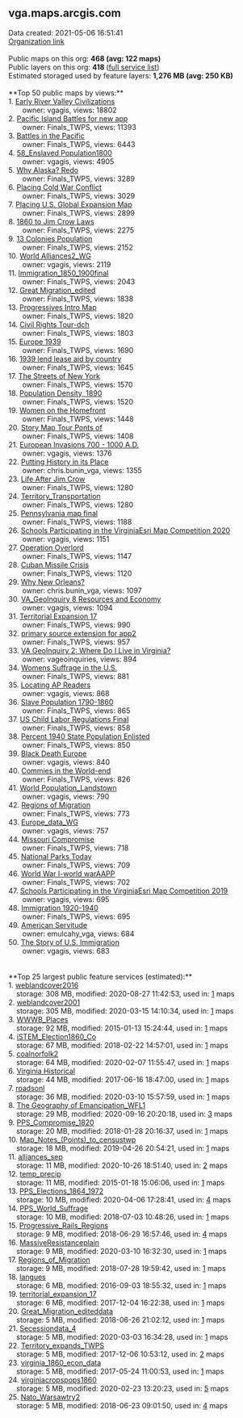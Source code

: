 <h2>vga.maps.arcgis.com</h2> Data created: 2021-05-06 16:51:41 <br /><a target='new' href='https://vga.maps.arcgis.com'>Organization link</a><br /><br />Public maps on this org: <b>468 (avg: 122 maps)</b><br />Public layers on this org: <b>418 </b>(<a target='new' href='https://services.arcgis.com/TQSFiGYN0xveoERF/ArcGIS/rest/services'>full service list</a>)<br />Estimated storaged used by feature layers: <b>1,276 MB (avg: 250 KB)</b><br /><br />**Top 50 public maps by views:**<br />  1. <a target='new' href='https://www.arcgis.com/home/item.html?id=1bda057ffebd42ed8ef4e18911d0d5c6'>Early River Valley Civilizations</a> <br />  &nbsp;&nbsp;&nbsp;&nbsp; &nbsp;&nbsp;owner: vgagis, views: 18802<br />  2. <a target='new' href='https://www.arcgis.com/home/item.html?id=a13bf16e788c492eacdd73266a5f0487'>Pacific Island Battles for new app</a> <br />  &nbsp;&nbsp;&nbsp;&nbsp; &nbsp;&nbsp;owner: Finals_TWPS, views: 11393<br />  3. <a target='new' href='https://www.arcgis.com/home/item.html?id=52ecdff996dc45d8b5a771f2c62dbcb4'>Battles in the Pacific</a> <br />  &nbsp;&nbsp;&nbsp;&nbsp; &nbsp;&nbsp;owner: Finals_TWPS, views: 6443<br />  4. <a target='new' href='https://www.arcgis.com/home/item.html?id=fb2e9c47aec74dc0afe692a729decd82'>58_Enslaved Population1800</a> <br />  &nbsp;&nbsp;&nbsp;&nbsp; &nbsp;&nbsp;owner: vgagis, views: 4905<br />  5. <a target='new' href='https://www.arcgis.com/home/item.html?id=ce6f46c0063f4386b9ffc2decaf0f66e'>Why Alaska? Redo</a> <br />  &nbsp;&nbsp;&nbsp;&nbsp; &nbsp;&nbsp;owner: Finals_TWPS, views: 3289<br />  6. <a target='new' href='https://www.arcgis.com/home/item.html?id=13be278ecf494e7dbe539287c2892dcd'>Placing Cold War Conflict</a> <br />  &nbsp;&nbsp;&nbsp;&nbsp; &nbsp;&nbsp;owner: Finals_TWPS, views: 3029<br />  7. <a target='new' href='https://www.arcgis.com/home/item.html?id=7948136161fe4ab8a8675d8d49a762bd'>Placing U.S. Global Expansion Map</a> <br />  &nbsp;&nbsp;&nbsp;&nbsp; &nbsp;&nbsp;owner: Finals_TWPS, views: 2899<br />  8. <a target='new' href='https://www.arcgis.com/home/item.html?id=aad268d674864a45a1e063eeebb00007'>1860 to Jim Crow Laws</a> <br />  &nbsp;&nbsp;&nbsp;&nbsp; &nbsp;&nbsp;owner: Finals_TWPS, views: 2275<br />  9. <a target='new' href='https://www.arcgis.com/home/item.html?id=e1b31e4cfac4436fb6f0c53b9ab277fd'>13 Colonies Population</a> <br />  &nbsp;&nbsp;&nbsp;&nbsp; &nbsp;&nbsp;owner: Finals_TWPS, views: 2152<br />  10. <a target='new' href='https://www.arcgis.com/home/item.html?id=d1b29593e9a042078916aff8ee97ae3b'>World Alliances2_WG</a> <br />  &nbsp;&nbsp;&nbsp;&nbsp; &nbsp;&nbsp;owner: vgagis, views: 2119<br />  11. <a target='new' href='https://www.arcgis.com/home/item.html?id=20a2dc486a5b4778ad9fec46c6a835ba'>Immigration_1850_1900final</a> <br />  &nbsp;&nbsp;&nbsp;&nbsp; &nbsp;&nbsp;owner: Finals_TWPS, views: 2043<br />  12. <a target='new' href='https://www.arcgis.com/home/item.html?id=2dd491e291ea496fa49d2a1e71da201c'>Great Migration_edited</a> <br />  &nbsp;&nbsp;&nbsp;&nbsp; &nbsp;&nbsp;owner: Finals_TWPS, views: 1838<br />  13. <a target='new' href='https://www.arcgis.com/home/item.html?id=034f078f02e34ad291d37270e64cc418'>Progressives Intro Map</a> <br />  &nbsp;&nbsp;&nbsp;&nbsp; &nbsp;&nbsp;owner: Finals_TWPS, views: 1820<br />  14. <a target='new' href='https://www.arcgis.com/home/item.html?id=77152c0da36f482193e8e72a24e07f15'>Civil Rights Tour-dch</a> <br />  &nbsp;&nbsp;&nbsp;&nbsp; &nbsp;&nbsp;owner: Finals_TWPS, views: 1803<br />  15. <a target='new' href='https://www.arcgis.com/home/item.html?id=3879ca2b665244a38309a22636c4c4a3'>Europe 1939</a> <br />  &nbsp;&nbsp;&nbsp;&nbsp; &nbsp;&nbsp;owner: Finals_TWPS, views: 1690<br />  16. <a target='new' href='https://www.arcgis.com/home/item.html?id=4d6ad4b3b16b4ab6958ab42b180e20d2'>1939 lend lease aid by country</a> <br />  &nbsp;&nbsp;&nbsp;&nbsp; &nbsp;&nbsp;owner: Finals_TWPS, views: 1645<br />  17. <a target='new' href='https://www.arcgis.com/home/item.html?id=e9ebdab441814adc9e427719b2dfb84f'>The Streets of New York</a> <br />  &nbsp;&nbsp;&nbsp;&nbsp; &nbsp;&nbsp;owner: Finals_TWPS, views: 1570<br />  18. <a target='new' href='https://www.arcgis.com/home/item.html?id=32cbd82424954cbe9713ea88e23353b8'>Population Density, 1890</a> <br />  &nbsp;&nbsp;&nbsp;&nbsp; &nbsp;&nbsp;owner: Finals_TWPS, views: 1520<br />  19. <a target='new' href='https://www.arcgis.com/home/item.html?id=b24db65bb2a04b739f7fae72ef630ffc'>Women on the Homefront</a> <br />  &nbsp;&nbsp;&nbsp;&nbsp; &nbsp;&nbsp;owner: Finals_TWPS, views: 1448<br />  20. <a target='new' href='https://www.arcgis.com/home/item.html?id=496d21c8992d48a7b7630d0f568816d7'>Story Map Tour Ponts of</a> <br />  &nbsp;&nbsp;&nbsp;&nbsp; &nbsp;&nbsp;owner: Finals_TWPS, views: 1408<br />  21. <a target='new' href='https://www.arcgis.com/home/item.html?id=7c296b3b11e249dbb8e6eb5526da2200'>European Invasions 700 - 1000 A.D.</a> <br />  &nbsp;&nbsp;&nbsp;&nbsp; &nbsp;&nbsp;owner: vgagis, views: 1376<br />  22. <a target='new' href='https://www.arcgis.com/home/item.html?id=c630a96ffcc941a080216ced7c8f9b46'>Putting History in its Place</a> <br />  &nbsp;&nbsp;&nbsp;&nbsp; &nbsp;&nbsp;owner: chris.bunin_vga, views: 1355<br />  23. <a target='new' href='https://www.arcgis.com/home/item.html?id=33e5d346de5447a19dd87516fe07aaea'>Life After Jim Crow</a> <br />  &nbsp;&nbsp;&nbsp;&nbsp; &nbsp;&nbsp;owner: Finals_TWPS, views: 1280<br />  24. <a target='new' href='https://www.arcgis.com/home/item.html?id=58c973452349426c8fae7809355d78d2'>Territory_Transportation</a> <br />  &nbsp;&nbsp;&nbsp;&nbsp; &nbsp;&nbsp;owner: Finals_TWPS, views: 1280<br />  25. <a target='new' href='https://www.arcgis.com/home/item.html?id=12eb5269d18e4638b27306b41ad1c6bf'>Pennsylvania map final</a> <br />  &nbsp;&nbsp;&nbsp;&nbsp; &nbsp;&nbsp;owner: Finals_TWPS, views: 1188<br />  26. <a target='new' href='https://www.arcgis.com/home/item.html?id=0c28256ea6204609bff965bfb50cb37e'>Schools Participating in the VirginiaEsri Map Competition 2020</a> <br />  &nbsp;&nbsp;&nbsp;&nbsp; &nbsp;&nbsp;owner: vgagis, views: 1151<br />  27. <a target='new' href='https://www.arcgis.com/home/item.html?id=1df21aee24a8446f84c19fe44edb8d7d'>Operation Overlord</a> <br />  &nbsp;&nbsp;&nbsp;&nbsp; &nbsp;&nbsp;owner: Finals_TWPS, views: 1147<br />  28. <a target='new' href='https://www.arcgis.com/home/item.html?id=921963aeafce415d8144eafbc4ef61fc'>Cuban Missile Crisis</a> <br />  &nbsp;&nbsp;&nbsp;&nbsp; &nbsp;&nbsp;owner: Finals_TWPS, views: 1120<br />  29. <a target='new' href='https://www.arcgis.com/home/item.html?id=0dc4ba97f2ef4761b1dec669a182b85a'>Why New Orleans?</a> <br />  &nbsp;&nbsp;&nbsp;&nbsp; &nbsp;&nbsp;owner: chris.bunin_vga, views: 1097<br />  30. <a target='new' href='https://www.arcgis.com/home/item.html?id=c945cea8de03446da0b595ffcaf649ed'>VA_GeoInquiry 8 Resources and Economy</a> <br />  &nbsp;&nbsp;&nbsp;&nbsp; &nbsp;&nbsp;owner: vgagis, views: 1094<br />  31. <a target='new' href='https://www.arcgis.com/home/item.html?id=54630584a5094ff59a13e239c72bb230'>Territorial Expansion 17</a> <br />  &nbsp;&nbsp;&nbsp;&nbsp; &nbsp;&nbsp;owner: Finals_TWPS, views: 990<br />  32. <a target='new' href='https://www.arcgis.com/home/item.html?id=63feb9634f544136bd3cb6bfc763f099'>primary source extension for app2</a> <br />  &nbsp;&nbsp;&nbsp;&nbsp; &nbsp;&nbsp;owner: Finals_TWPS, views: 957<br />  33. <a target='new' href='https://www.arcgis.com/home/item.html?id=2c86372a7c03410b9de0f21426216289'>VA GeoInquiry 2: Where Do I Live in Virginia?</a> <br />  &nbsp;&nbsp;&nbsp;&nbsp; &nbsp;&nbsp;owner: vageoinquiries, views: 894<br />  34. <a target='new' href='https://www.arcgis.com/home/item.html?id=c7ae6e1cec904fe6994debf33474e4a5'>Womens Suffrage in the U.S.</a> <br />  &nbsp;&nbsp;&nbsp;&nbsp; &nbsp;&nbsp;owner: Finals_TWPS, views: 881<br />  35. <a target='new' href='https://www.arcgis.com/home/item.html?id=04e9746a917a45acb55c29dc768ec966'>Locating AP Readers</a> <br />  &nbsp;&nbsp;&nbsp;&nbsp; &nbsp;&nbsp;owner: vgagis, views: 868<br />  36. <a target='new' href='https://www.arcgis.com/home/item.html?id=f780d7f981884ceeb7da9b72af4d30bc'>Slave Population 1790-1860</a> <br />  &nbsp;&nbsp;&nbsp;&nbsp; &nbsp;&nbsp;owner: Finals_TWPS, views: 865<br />  37. <a target='new' href='https://www.arcgis.com/home/item.html?id=b1bd9286169c41898125e01fff4f9a28'>US Child Labor Regulations Final</a> <br />  &nbsp;&nbsp;&nbsp;&nbsp; &nbsp;&nbsp;owner: Finals_TWPS, views: 858<br />  38. <a target='new' href='https://www.arcgis.com/home/item.html?id=205468fd772048c8b1d36d72e3d5387d'>Percent 1940 State Population Enlisted</a> <br />  &nbsp;&nbsp;&nbsp;&nbsp; &nbsp;&nbsp;owner: Finals_TWPS, views: 850<br />  39. <a target='new' href='https://www.arcgis.com/home/item.html?id=1f1c4d0782124303b0808382493e809e'>Black Death Europe</a> <br />  &nbsp;&nbsp;&nbsp;&nbsp; &nbsp;&nbsp;owner: vgagis, views: 840<br />  40. <a target='new' href='https://www.arcgis.com/home/item.html?id=eb3b9dc2467c4801a3beb09da4589815'>Commies in the World-end</a> <br />  &nbsp;&nbsp;&nbsp;&nbsp; &nbsp;&nbsp;owner: Finals_TWPS, views: 826<br />  41. <a target='new' href='https://www.arcgis.com/home/item.html?id=56c4108ef0914db8b7f6f7e47d4945f3'>World Population_Landstown</a> <br />  &nbsp;&nbsp;&nbsp;&nbsp; &nbsp;&nbsp;owner: vgagis, views: 790<br />  42. <a target='new' href='https://www.arcgis.com/home/item.html?id=86287ad6022249fab2856589fd4f706a'>Regions of Migration</a> <br />  &nbsp;&nbsp;&nbsp;&nbsp; &nbsp;&nbsp;owner: Finals_TWPS, views: 773<br />  43. <a target='new' href='https://www.arcgis.com/home/item.html?id=3c845cf9c963449c93d920c0508fb537'>Europe_data_WG</a> <br />  &nbsp;&nbsp;&nbsp;&nbsp; &nbsp;&nbsp;owner: vgagis, views: 757<br />  44. <a target='new' href='https://www.arcgis.com/home/item.html?id=0f5486d6f6fa49ab86e2f0d06b39880e'>Missouri Compromise</a> <br />  &nbsp;&nbsp;&nbsp;&nbsp; &nbsp;&nbsp;owner: Finals_TWPS, views: 718<br />  45. <a target='new' href='https://www.arcgis.com/home/item.html?id=24cdca1253a548fb8303de1226c31a1f'>National Parks Today</a> <br />  &nbsp;&nbsp;&nbsp;&nbsp; &nbsp;&nbsp;owner: Finals_TWPS, views: 709<br />  46. <a target='new' href='https://www.arcgis.com/home/item.html?id=b2bde6092af54537941665813642f204'>World War I-world warAAPP</a> <br />  &nbsp;&nbsp;&nbsp;&nbsp; &nbsp;&nbsp;owner: Finals_TWPS, views: 702<br />  47. <a target='new' href='https://www.arcgis.com/home/item.html?id=e72c5c4e76034bad8e204b4b655e8787'>Schools Participating in the VirginiaEsri Map Competition 2019</a> <br />  &nbsp;&nbsp;&nbsp;&nbsp; &nbsp;&nbsp;owner: vgagis, views: 695<br />  48. <a target='new' href='https://www.arcgis.com/home/item.html?id=8802d25914794d2d97a0792d6cfe1876'>Immigration 1920-1940</a> <br />  &nbsp;&nbsp;&nbsp;&nbsp; &nbsp;&nbsp;owner: Finals_TWPS, views: 695<br />  49. <a target='new' href='https://www.arcgis.com/home/item.html?id=4f91b66044b649cfbb54536f763728b3'>American Servitude</a> <br />  &nbsp;&nbsp;&nbsp;&nbsp; &nbsp;&nbsp;owner: emulcahy_vga, views: 684<br />  50. <a target='new' href='https://www.arcgis.com/home/item.html?id=af67c7a0f1de48b2a4123fe6cbc3e367'>The Story of U.S. Immigration</a> <br />  &nbsp;&nbsp;&nbsp;&nbsp; &nbsp;&nbsp;owner: vgagis, views: 683<br /><br /><br />**Top 25 largest public feature services (estimated):**<br /> 1. <a target='new' href='https://www.arcgis.com/home/item.html?id=7720a8177b2848d4a8d04caa9fa871d4'>weblandcover2016</a><br /> &nbsp;&nbsp;&nbsp;&nbsp;storage: 308 MB, modified: 2020-08-27 11:42:53,  used in: <a target='new' href='https://ed-ind-tb.s3-us-west-1.amazonaws.com/ADI/7720a8177b2848d4a8d04caa9fa871d4.html'> 1</a> maps<br /> 2. <a target='new' href='https://www.arcgis.com/home/item.html?id=e1f5c55b744f4672a55e1bfcf084ead0'>weblandcover2001</a><br /> &nbsp;&nbsp;&nbsp;&nbsp;storage: 305 MB, modified: 2020-03-15 14:10:34,  used in: <a target='new' href='https://ed-ind-tb.s3-us-west-1.amazonaws.com/ADI/e1f5c55b744f4672a55e1bfcf084ead0.html'> 1</a> maps<br /> 3. <a target='new' href='https://www.arcgis.com/home/item.html?id=2bf282f9a4a64ca5837e83db3f884872'>WWWB_Places</a><br /> &nbsp;&nbsp;&nbsp;&nbsp;storage: 92 MB, modified: 2015-01-13 15:24:44,  used in: <a target='new' href='https://ed-ind-tb.s3-us-west-1.amazonaws.com/ADI/2bf282f9a4a64ca5837e83db3f884872.html'> 1</a> maps<br /> 4. <a target='new' href='https://www.arcgis.com/home/item.html?id=6f3cc3052d9a494db037a3a000844772'>iSTEM_Election1860_Co</a><br /> &nbsp;&nbsp;&nbsp;&nbsp;storage: 67 MB, modified: 2018-02-22 14:57:01,  used in: <a target='new' href='https://ed-ind-tb.s3-us-west-1.amazonaws.com/ADI/6f3cc3052d9a494db037a3a000844772.html'> 1</a> maps<br /> 5. <a target='new' href='https://www.arcgis.com/home/item.html?id=574e51e3fb59424182a4555698eac653'>coalnorfolk2</a><br /> &nbsp;&nbsp;&nbsp;&nbsp;storage: 64 MB, modified: 2020-02-07 11:55:47,  used in: <a target='new' href='https://ed-ind-tb.s3-us-west-1.amazonaws.com/ADI/574e51e3fb59424182a4555698eac653.html'> 1</a> maps<br /> 6. <a target='new' href='https://www.arcgis.com/home/item.html?id=8fb4fcc4148b4e478f145fd51dba6b6b'>Virginia Historical</a><br /> &nbsp;&nbsp;&nbsp;&nbsp;storage: 44 MB, modified: 2017-06-16 18:47:00,  used in: <a target='new' href='https://ed-ind-tb.s3-us-west-1.amazonaws.com/ADI/8fb4fcc4148b4e478f145fd51dba6b6b.html'> 1</a> maps<br /> 7. <a target='new' href='https://www.arcgis.com/home/item.html?id=2215e8d5a8594926bdf4652125e4a190'>roadsonl</a><br /> &nbsp;&nbsp;&nbsp;&nbsp;storage: 36 MB, modified: 2020-03-10 15:57:59,  used in: <a target='new' href='https://ed-ind-tb.s3-us-west-1.amazonaws.com/ADI/2215e8d5a8594926bdf4652125e4a190.html'> 1</a> maps<br /> 8. <a target='new' href='https://www.arcgis.com/home/item.html?id=4b8433049be24c188873714a4afd7ef1'>The Geography of Emancipation_WFL1</a><br /> &nbsp;&nbsp;&nbsp;&nbsp;storage: 29 MB, modified: 2020-09-16 20:20:18,  used in: <a target='new' href='https://ed-ind-tb.s3-us-west-1.amazonaws.com/ADI/4b8433049be24c188873714a4afd7ef1.html'> 3</a> maps<br /> 9. <a target='new' href='https://www.arcgis.com/home/item.html?id=87adcf1d34c248bc899e7c45854e2c0f'>PPS_Compromise_1820</a><br /> &nbsp;&nbsp;&nbsp;&nbsp;storage: 20 MB, modified: 2018-01-28 20:16:37,  used in: <a target='new' href='https://ed-ind-tb.s3-us-west-1.amazonaws.com/ADI/87adcf1d34c248bc899e7c45854e2c0f.html'> 1</a> maps<br /> 10. <a target='new' href='https://www.arcgis.com/home/item.html?id=a36f6796fc014b90a741027e88b1d7f4'>Map_Notes_(Points)_to_censustwp</a><br /> &nbsp;&nbsp;&nbsp;&nbsp;storage: 18 MB, modified: 2019-04-26 20:54:21,  used in: <a target='new' href='https://ed-ind-tb.s3-us-west-1.amazonaws.com/ADI/a36f6796fc014b90a741027e88b1d7f4.html'> 1</a> maps<br /> 11. <a target='new' href='https://www.arcgis.com/home/item.html?id=49fafe789ccf470f8f4ac3349dc25ff3'>alliances_sep</a><br /> &nbsp;&nbsp;&nbsp;&nbsp;storage: 11 MB, modified: 2020-10-26 18:51:40,  used in: <a target='new' href='https://ed-ind-tb.s3-us-west-1.amazonaws.com/ADI/49fafe789ccf470f8f4ac3349dc25ff3.html'> 2</a> maps<br /> 12. <a target='new' href='https://www.arcgis.com/home/item.html?id=7ab8e39339614de686c6a4d1086da0d1'>temp_precip</a><br /> &nbsp;&nbsp;&nbsp;&nbsp;storage: 11 MB, modified: 2015-01-18 15:06:06,  used in: <a target='new' href='https://ed-ind-tb.s3-us-west-1.amazonaws.com/ADI/7ab8e39339614de686c6a4d1086da0d1.html'> 1</a> maps<br /> 13. <a target='new' href='https://www.arcgis.com/home/item.html?id=7486c4c53717478fac032d4b541efb69'>PPS_Elections_1864_1972</a><br /> &nbsp;&nbsp;&nbsp;&nbsp;storage: 10 MB, modified: 2020-04-06 17:28:41,  used in: <a target='new' href='https://ed-ind-tb.s3-us-west-1.amazonaws.com/ADI/7486c4c53717478fac032d4b541efb69.html'> 4</a> maps<br /> 14. <a target='new' href='https://www.arcgis.com/home/item.html?id=db01d71aa88e4e21a1d2a52f5e9642d4'>PPS_World_Suffrage</a><br /> &nbsp;&nbsp;&nbsp;&nbsp;storage: 10 MB, modified: 2018-07-03 10:48:26,  used in: <a target='new' href='https://ed-ind-tb.s3-us-west-1.amazonaws.com/ADI/db01d71aa88e4e21a1d2a52f5e9642d4.html'> 1</a> maps<br /> 15. <a target='new' href='https://www.arcgis.com/home/item.html?id=e18f635ffe304e7c91a68a6de705a9c5'>Progressive_Rails_Regions</a><br /> &nbsp;&nbsp;&nbsp;&nbsp;storage: 9 MB, modified: 2018-06-29 16:57:46,  used in: <a target='new' href='https://ed-ind-tb.s3-us-west-1.amazonaws.com/ADI/e18f635ffe304e7c91a68a6de705a9c5.html'> 4</a> maps<br /> 16. <a target='new' href='https://www.arcgis.com/home/item.html?id=ec8b54589b5c41d98ab151a2ab924ae7'>MassiveResistanceplain</a><br /> &nbsp;&nbsp;&nbsp;&nbsp;storage: 9 MB, modified: 2020-03-10 16:32:30,  used in: <a target='new' href='https://ed-ind-tb.s3-us-west-1.amazonaws.com/ADI/ec8b54589b5c41d98ab151a2ab924ae7.html'> 1</a> maps<br /> 17. <a target='new' href='https://www.arcgis.com/home/item.html?id=5cde2e166476455aaea7638ba663799e'>Regions_of_Migration</a><br /> &nbsp;&nbsp;&nbsp;&nbsp;storage: 9 MB, modified: 2018-07-28 19:59:42,  used in: <a target='new' href='https://ed-ind-tb.s3-us-west-1.amazonaws.com/ADI/5cde2e166476455aaea7638ba663799e.html'> 1</a> maps<br /> 18. <a target='new' href='https://www.arcgis.com/home/item.html?id=80fcef0abd5347a4be01c9122b9fdb41'>langues</a><br /> &nbsp;&nbsp;&nbsp;&nbsp;storage: 6 MB, modified: 2016-09-03 18:55:32,  used in: <a target='new' href='https://ed-ind-tb.s3-us-west-1.amazonaws.com/ADI/80fcef0abd5347a4be01c9122b9fdb41.html'> 1</a> maps<br /> 19. <a target='new' href='https://www.arcgis.com/home/item.html?id=c9a0335b0a164a369e2a353a997dc7b7'>territorial_expansion_17</a><br /> &nbsp;&nbsp;&nbsp;&nbsp;storage: 6 MB, modified: 2017-12-04 16:22:38,  used in: <a target='new' href='https://ed-ind-tb.s3-us-west-1.amazonaws.com/ADI/c9a0335b0a164a369e2a353a997dc7b7.html'> 1</a> maps<br /> 20. <a target='new' href='https://www.arcgis.com/home/item.html?id=b9a3df57ebb74a96965d7e611de8f5dc'>Great_Migration_editeddata</a><br /> &nbsp;&nbsp;&nbsp;&nbsp;storage: 5 MB, modified: 2018-06-26 21:02:12,  used in: <a target='new' href='https://ed-ind-tb.s3-us-west-1.amazonaws.com/ADI/b9a3df57ebb74a96965d7e611de8f5dc.html'> 1</a> maps<br /> 21. <a target='new' href='https://www.arcgis.com/home/item.html?id=3fd9e6e68ebd4ec09f110dd22667cc77'>Secessiondata_4</a><br /> &nbsp;&nbsp;&nbsp;&nbsp;storage: 5 MB, modified: 2020-03-03 16:34:28,  used in: <a target='new' href='https://ed-ind-tb.s3-us-west-1.amazonaws.com/ADI/3fd9e6e68ebd4ec09f110dd22667cc77.html'> 1</a> maps<br /> 22. <a target='new' href='https://www.arcgis.com/home/item.html?id=7232936b916a4a45b9d606455ea75d3f'>Territory_expands_TWPS</a><br /> &nbsp;&nbsp;&nbsp;&nbsp;storage: 5 MB, modified: 2017-12-06 10:53:12,  used in: <a target='new' href='https://ed-ind-tb.s3-us-west-1.amazonaws.com/ADI/7232936b916a4a45b9d606455ea75d3f.html'> 2</a> maps<br /> 23. <a target='new' href='https://www.arcgis.com/home/item.html?id=58bcb93afca0462f9002774936b13aa8'>virginia_1860_econ_data</a><br /> &nbsp;&nbsp;&nbsp;&nbsp;storage: 5 MB, modified: 2017-05-24 11:00:53,  used in: <a target='new' href='https://ed-ind-tb.s3-us-west-1.amazonaws.com/ADI/58bcb93afca0462f9002774936b13aa8.html'> 1</a> maps<br /> 24. <a target='new' href='https://www.arcgis.com/home/item.html?id=af6409c05967463b8d7affbf5b672559'>virginiacropspops1860</a><br /> &nbsp;&nbsp;&nbsp;&nbsp;storage: 5 MB, modified: 2020-02-23 13:20:23,  used in: <a target='new' href='https://ed-ind-tb.s3-us-west-1.amazonaws.com/ADI/af6409c05967463b8d7affbf5b672559.html'> 5</a> maps<br /> 25. <a target='new' href='https://www.arcgis.com/home/item.html?id=7f74bb7ee7394580bd21fbf4da918729'>Nato_Warsawtry2</a><br /> &nbsp;&nbsp;&nbsp;&nbsp;storage: 5 MB, modified: 2018-06-23 09:01:50,  used in: <a target='new' href='https://ed-ind-tb.s3-us-west-1.amazonaws.com/ADI/7f74bb7ee7394580bd21fbf4da918729.html'> 4</a> maps<br />